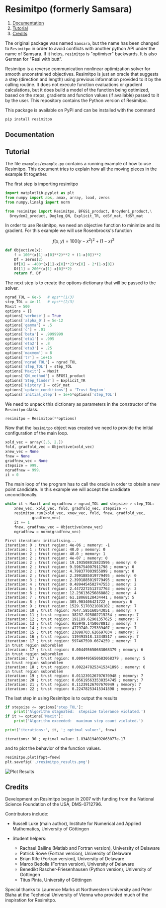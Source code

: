 # Resimitpo (formerly Samsara)

1.  [Documentation](#orgedf932c)
2.  [Tutorial](#orge926c85)
3.  [Credits](#org87931d4)

The original package was named ``Samsara``, but the name has been changed to ``Resimitpo`` in order to avoid conflicts with another python
API under the name of Samsara.  If it helps, ``resimitpo`` is "optimiser" backwards.  It is also German for "Resi with butt".

Resimitpo is a reverse communication nonlinear optimization solver for smooth unconstrained objectives. Resimitpo is just an oracle
that suggests a step (direction and length) using previous information provided to it by the calling routine. It does not execute
function evaluations or gradient calculations,
but it does build a model of the function being optimized, based on the steps, gradients and function values (if available) passed to it by the user. 
This repository contains the Python version of Resimitpo.

This package is available on PyPI and can be installed with the command

```sh
pip install resimitpo
```


<a id="orgedf932c"></a>

## Documentation


<a id="orge926c85"></a>

## Tutorial

The file `examples/example.py` contains a running example of how to use Resimitpo. This document tries to explain how all the moving pieces in the example fit together.

The first step is importing resimitpo

```python
import matplotlib.pyplot as plt
from numpy import abs, amax, array, load, zeros
from numpy.linalg import norm

from resimitpo import Resimitpo, BFGS1_product, Broyden1_product,\
  Broyden2_product, Dogleg_QN, Explicit_TR, cdSY_mat, fdSY_mat
```

In order to use Resimitpo, we need an objective function to minimize and its gradient. For this example we will use Rosenbrocks's function

```math
f(x, y) = 100(y-x^2)^2+(1-x)^2
```

```python
def Objective(x):
    f = 100*(x[1]-x[0]**2)**2 + (1-x[0])**2
    Df = zeros(2)
    Df[0] = -400*(x[1]-x[0]**2)*x[0] - 2*(1-x[0])
    Df[1] = 200*(x[1]-x[0]**2)
    return f, Df
```

The next step is to create the options dictionary that will be passed to the solver.

```python
ngrad_TOL = 6e-6   # eps**(1/3)
step_TOL = 4e-11   # eps**(2/3)
Maxit = 500
options = {}
options['verbose'] = True
options['alpha_0'] = 5e-12
options['gamma'] = .5
options['c'] = .01
options['beta'] = .9999999
options['eta1'] = .995
options['eta2'] = .8
options['eta3'] = .25
options['maxmem'] = 8
options['tr'] = 1e+15
options['ngrad_TOL'] = ngrad_TOL
options['step_TOL'] = step_TOL
options['Maxit'] = Maxit
options['QN_method'] = BFGS1_product
options['Step_finder'] = Explicit_TR
options['History'] = cdSY_mat
options['update_conditions'] = 'Trust Region'
options['initial_step'] = 1e+5*options['step_TOL']
```

We need to unpack this dictionary as parameters in the constructor of the `Resimitpo` class.

```python
resimitpo = Resimitpo(**options)
```

Now that the `Resimitpo` object was created we need to provide the initial configuration of the main loop.

```python
xold_vec = array([.5, 2.])
fold, gradfold_vec = Objective(xold_vec)
xnew_vec = None
fnew = None
gradfnew_vec = None
stepsize = 999.
ngradfnew = 999.
it = 0
```

The main loop of the program has to call the oracle in order to obtain a new point candidate. In this example we will accept the candidate unconditionally.

```python
while it < Maxit and ngradfnew > ngrad_TOL and stepsize > step_TOL:
    xnew_vec, xold_vec, fold, gradfold_vec, stepsize =\
	resimitpo.run(xold_vec, xnew_vec, fold, fnew, gradfold_vec,
		    gradfnew_vec)
    it += 1
    fnew, gradfnew_vec = Objective(xnew_vec)
    ngradfnew = norm(gradfnew_vec)
```

```
First iteration: initialising...
iteration: 0 ; trust region: 4e-06 ; memory: -1
iteration: 1 ; trust region: 40.0 ; memory: 0
iteration: 2 ; trust region: 40.0 ; memory: 1
iteration: 2 ; trust region: 4e-07 ; memory: 0
iteration: 2 ; trust region: 19.193508015823596 ; memory: 0
iteration: 2 ; trust region: 9.596754007911798 ; memory: 0
iteration: 2 ; trust region: 4.798377003955899 ; memory: 0
iteration: 2 ; trust region: 2.3991885019779495 ; memory: 0
iteration: 3 ; trust region: 2.3991885019779495 ; memory: 1
iteration: 4 ; trust region: 0.4894454502747553 ; memory: 2
iteration: 5 ; trust region: 2.4472272513737763 ; memory: 3
iteration: 6 ; trust region: 12.236136256868882 ; memory: 4
iteration: 7 ; trust region: 61.18068128434441 ; memory: 5
iteration: 8 ; trust region: 305.903406421722 ; memory: 6
iteration: 9 ; trust region: 1529.5170321086102 ; memory: 7
iteration: 10 ; trust region: 7647.585160543051 ; memory: 7
iteration: 11 ; trust region: 38237.925802715254 ; memory: 7
iteration: 12 ; trust region: 191189.62901357625 ; memory: 7
iteration: 13 ; trust region: 955948.1450678813 ; memory: 7
iteration: 14 ; trust region: 4779740.725339407 ; memory: 7
iteration: 15 ; trust region: 23898703.626697034 ; memory: 7
iteration: 16 ; trust region: 119493518.13348517 ; memory: 7
iteration: 17 ; trust region: 597467590.6674259 ; memory: 7
in trust region subproblem
iteration: 17 ; trust region: 0.004495650683068379 ; memory: 6
in trust region subproblem
iteration: 17 ; trust region: 0.0004495650683068379 ; memory: 5
in trust region subproblem
iteration: 18 ; trust region: 0.0022478253415341896 ; memory: 6
in trust region subproblem
iteration: 19 ; trust region: 0.011239126707670948 ; memory: 7
iteration: 20 ; trust region: 0.056195633538354745 ; memory: 7
iteration: 21 ; trust region: 0.11239126707670949 ; memory: 7
iteration: 22 ; trust region: 0.22478253415341898 ; memory: 7
```

The last step in using Resimitpo is to output the results

```python
if stepsize <= options['step_TOL']:
    print('Algorithm stagnated:  stepsize tolerance violated.')
if it >= options['Maxit']:
    print('Algorithm exceeded:  maximum step count violated.')

print('iterations:', it, '; optimal value:', fnew)
```

    iterations: 30 ; optimal value: 1.8348194092063077e-17

and to plot the behavior of the function values.

```python
resimitpo.plot(fopt=fnew)
plt.savefig('./resimitpo_results.png')
```

![Plot Results](python/doc/resimitpo_results.png "Plots")

<a id="org87931d4"></a>

## Credits

Development on Resimitpo began in 2007 with funding from the National Science Foundation of the USA, DMS-0712796.

Contributors include:

-   Russell Luke (main author), Institute for Numerical and Applied Mathematics, University of Göttingen

-   Student helpers:
    -   Rachael Bailine (Matlab and Fortran version), University of Delaware
    -   Patrick Rowe (Fortran version), University of Delaware
    -   Brian Rife (Fortran version), University of Delaware
    -   Marco Bedolla (Fortran version), University of Delaware
    -   Benedikt Rascher-Friesenhausen (Python version), University of Göttingen
    -   Titus Pinta, University of Göttingen

Special thanks to Laurence Marks at Northwestern University and Peter Blaha at the Technical University of Vienna who provided much of the inspiration for Resimitpo.
